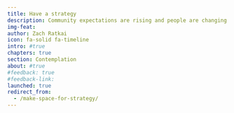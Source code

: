 ```yaml
---
title: Have a strategy
description: Community expectations are rising and people are changing their relationship with local government. Shifts in culture, social justice, and expectation for service requires the public sector to be more strategic to meet increased expectations. This requires strategy, not only in outlining specific programs and policies, but also in governing as a whole.
img-feat: 
author: Zach Ratkai
icon: fa-solid fa-timeline
intro: #true
chapters: true
section: Contemplation
about: #true
#feedback: true
#feedback-link: 
launched: true
redirect_from:
  - /make-space-for-strategy/
---
```


